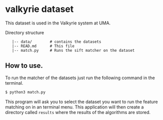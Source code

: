 # valkyrie dataset
This dataset is used in the Valkyrie system at UMA.

Directory structure
```
   |-- data/        # contains the datasets
   |-- READ.md      # This file
   |-- match.py     # Runs the sift matcher on the dataset
```

## How to use.
To run the matcher of the datasets just run the following command in the terminal.
``` bash
$ python3 match.py

```

This program will ask you to select the dataset you want to run the feature matching on in an terminal menu.
This application will then create a directory called `results` where the results of the algorithms are stored.
